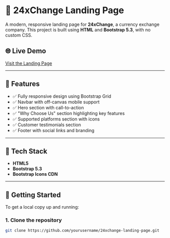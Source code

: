 # 💱 24xChange Landing Page

A modern, responsive landing page for **24xChange**, a currency exchange company. This project is built using **HTML** and **Bootstrap 5.3**, with no custom CSS.

## 🌐 Live Demo

[Visit the Landing Page](https://24xchange.netlify.app/) <!-- You can replace # with your deployment link -->

---

## 📌 Features

- ✅ Fully responsive design using Bootstrap Grid
- ✅ Navbar with off-canvas mobile support
- ✅ Hero section with call-to-action
- ✅ "Why Choose Us" section highlighting key features
- ✅ Supported platforms section with icons
- ✅ Customer testimonials section
- ✅ Footer with social links and branding

---

## 📁 Tech Stack

- **HTML5**
- **Bootstrap 5.3**
- **Bootstrap Icons CDN**

---

## 🚀 Getting Started

To get a local copy up and running:

### 1. Clone the repository

```bash
git clone https://github.com/yourusername/24xchange-landing-page.git
